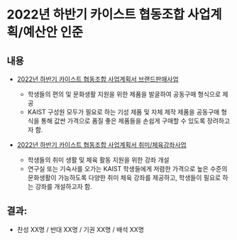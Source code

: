 2022년 하반기 카이스트 협동조합 사업계획/예산안 인준
===

## 내용
- [2022년 하반기 카이스트 협동조합 사업계획서 브랜드판매사업](agenda08-1.md)
   - 학생들의 편의 및 문화생활 지원을 위한 제품을 발굴하여 공동구매 형식으로 제공
   - KAIST 구성원 모두가 필요로 하는 기성 제품 및 자체 제작 제품을 공동구매 형식을 통해 값싼 가격으로 품질 좋은 제품들을 손쉽게 구매할 수 있도록 장려하고자 함.

- [2022년 하반기 카이스트 협동조합 사업계획서 취미/체육강좌사업](agenda08-2.md)
   - 학생들의 취미 생활 및 체육 활동 지원을 위한 강좌 개설
   - 연구실 또는 기숙사를 오가는 KAIST 학생들에게 저렴한 가격으로 높은 수준의 문화생활이 가능하도록 다양한 취미 체육 강좌를 제공하고, 학생들이 필요로 하는 강좌를 개설하고자 함. 

## 결과:
- 찬성 XX명 / 반대 XX명 / 기권 XX명 / 배석 XX명
